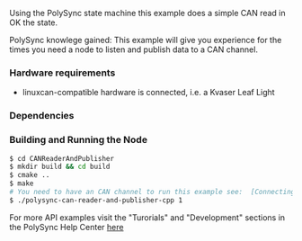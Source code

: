 Using the PolySync state machine this example does a simple CAN read in OK the state.

PolySync knowlege gained:
This example will give you experience for the times you need a node to listen and publish data to a CAN channel.

### Hardware requirements
- linuxcan-compatible hardware is connected, i.e. a Kvaser Leaf Light

### Dependencies

### Building and Running the Node
```bash
$ cd CANReaderAndPublisher 
$ mkdir build && cd build
$ cmake ..
$ make
# You need to have an CAN channel to run this example see:  [Connecting To A CAN Sensor](https://help.polysync.io/articles/configuration/runtime-node-configuration/connecting-to-a-can-radar-sensor/)
$ ./polysync-can-reader-and-publisher-cpp 1
```
For more API examples visit the "Turorials" and "Development" sections in the PolySync Help Center [here](https://help.polysync.io/articles/)
